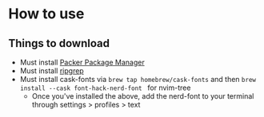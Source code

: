 # How to use

## Things to download
- Must install [Packer Package Manager](https://github.com/wbthomason/packer.nvim)
- Must install [ripgrep](https://github.com/BurntSushi/ripgrep#installation)
- Must install cask-fonts via `brew tap homebrew/cask-fonts` and then `brew install --cask font-hack-nerd-font
` for nvim-tree
  - Once you've installed the above, add the nerd-font to your terminal through settings > profiles > text
